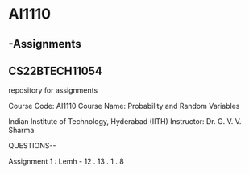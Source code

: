    # AI1110 
  ## -Assignments


##	CS22BTECH11054

repository
for assignments

		
Course Code: AI1110
Course Name: Probability and Random Variables

Indian Institute of Technology, Hyderabad (IITH)
Instructor: Dr. G. V. V. Sharma



QUESTIONS--

Assignment 1 : Lemh - 12 . 13 . 1 . 8

